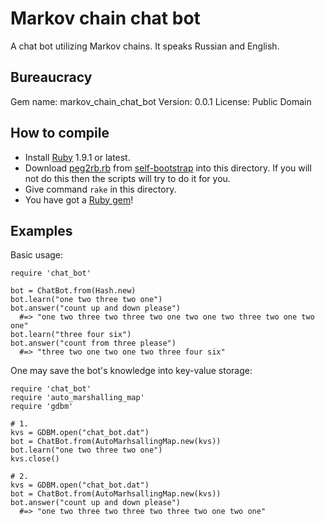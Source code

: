 # Markov chain chat bot

A chat bot utilizing Markov chains. It speaks Russian and English.

<!-- exclude from gem -->

## Bureaucracy

Gem name: markov_chain_chat_bot
Version: 0.0.1
License: Public Domain

## How to compile

- Install [Ruby](http://ruby-lang.org) 1.9.1 or latest.
- Download [peg2rb.rb](https://github.com/LavirtheWhiolet/self-bootstrap/blob/master/peg2rb.rb) from [self-bootstrap](https://github.com/LavirtheWhiolet/self-bootstrap) into this directory. If you will not do this then the scripts will try to do it for you.
- Give command `rake` in this directory.
- You have got a [Ruby gem](http://rubygems.org/)!

<!-- end -->

## Examples

Basic usage:

    require 'chat_bot'
    
    bot = ChatBot.from(Hash.new)
    bot.learn("one two three two one")
    bot.answer("count up and down please")
      #=> "one two three two three two one two one two three two one two one"
    bot.learn("three four six")
    bot.answer("count from three please")
      #=> "three two one two one two three four six"

One may save the bot's knowledge into key-value storage:

    require 'chat_bot'
    require 'auto_marshalling_map'
    require 'gdbm'
    
    # 1.
    kvs = GDBM.open("chat_bot.dat")
    bot = ChatBot.from(AutoMarhsallingMap.new(kvs))
    bot.learn("one two three two one")
    kvs.close()
    
    # 2.
    kvs = GDBM.open("chat_bot.dat")
    bot = ChatBot.from(AutoMarhsallingMap.new(kvs))
    bot.answer("count up and down please")
      #=> "one two three two three two three two one two one"

